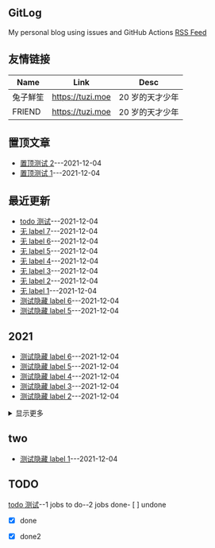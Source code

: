 ## GitLog
My personal blog using issues and GitHub Actions
[RSS Feed](https://raw.githubusercontent.com/bxb100/gitlog-test/master/feed.xml)
## 友情链接
| Name | Link | Desc |
| ---- | ---- | ---- |
| 兔子鮮笙 | https://tuzi.moe | 20 岁的天才少年 |
| FRIEND | https://tuzi.moe | 20 岁的天才少年 |

## 置顶文章
- [置顶测试 2](https://github.com/bxb100/gitlog-test/issues/3)---2021-12-04
- [置顶测试 1](https://github.com/bxb100/gitlog-test/issues/2)---2021-12-04

## 最近更新
- [todo 测试](https://github.com/bxb100/gitlog-test/issues/18)---2021-12-04
- [无 label 7](https://github.com/bxb100/gitlog-test/issues/17)---2021-12-04
- [无 label 6](https://github.com/bxb100/gitlog-test/issues/16)---2021-12-04
- [无 label 5](https://github.com/bxb100/gitlog-test/issues/15)---2021-12-04
- [无 label 4](https://github.com/bxb100/gitlog-test/issues/14)---2021-12-04
- [无 label 3](https://github.com/bxb100/gitlog-test/issues/13)---2021-12-04
- [无 label 2](https://github.com/bxb100/gitlog-test/issues/12)---2021-12-04
- [无 label 1](https://github.com/bxb100/gitlog-test/issues/11)---2021-12-04
- [测试隐藏 label 6](https://github.com/bxb100/gitlog-test/issues/10)---2021-12-04
- [测试隐藏 label 5](https://github.com/bxb100/gitlog-test/issues/9)---2021-12-04

## 2021
- [测试隐藏 label 6](https://github.com/bxb100/gitlog-test/issues/10)---2021-12-04
- [测试隐藏 label 5](https://github.com/bxb100/gitlog-test/issues/9)---2021-12-04
- [测试隐藏 label 4](https://github.com/bxb100/gitlog-test/issues/8)---2021-12-04
- [测试隐藏 label 3](https://github.com/bxb100/gitlog-test/issues/7)---2021-12-04
- [测试隐藏 label 2](https://github.com/bxb100/gitlog-test/issues/6)---2021-12-04
<details><summary>显示更多</summary>

- [测试隐藏 label 1](https://github.com/bxb100/gitlog-test/issues/5)---2021-12-04
</details>


## two
- [测试隐藏 label 1](https://github.com/bxb100/gitlog-test/issues/5)---2021-12-04
## TODO
[todo 测试](https://github.com/bxb100/gitlog-test/issues/18)--1 jobs to do--2 jobs done- [ ] undone
- [x] done
- [x] done2

